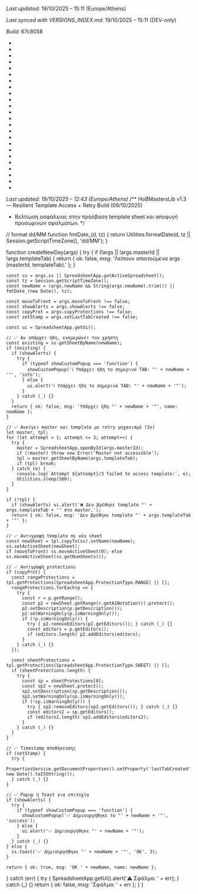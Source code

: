 *Last updated:* 19/10/2025 – 15:11 (Europe/Athens)

*Last synced with VERSIONS_INDEX.md:* 19/10/2025 – 15:11 (DEV-only)

*Build:* 67c8058



*



*



*



*



*



*



*



*



*



*



*



*



*



*



*



*

*
*
*
*
*
*
*
*
*Last updated: 19/10/2025 – 12:43 (Europe/Athens)*
/** HoBMastersLib v1.3 — Resilient Template Access + Retry Build (09/10/2025)
 *  Βελτίωση ασφάλειας στην πρόσβαση template sheet και αποφυγή προσωρινών σφαλμάτων.
 */

// format dd/MM
function fmtDate_(d, tz) {
  return Utilities.formatDate(d, tz || Session.getScriptTimeZone(), 'dd/MM');
}

function createNewDay(args) {
  try {
    if (!args || !args.masterId || !args.templateTab) {
      return { ok: false, msg: 'Λείπουν απαιτούμενα args (masterId, templateTab).' };
    }

    const ss = args.ss || SpreadsheetApp.getActiveSpreadsheet();
    const tz = Session.getScriptTimeZone();
    const newName = (args.newName && String(args.newName).trim()) || fmtDate_(new Date(), tz);

    const moveToFront = args.moveToFront !== false;
    const showAlerts = args.showAlerts !== false;
    const copyProt = args.copyProtections !== false;
    const setStamp = args.setLastTabCreated !== false;

    const ui = SpreadsheetApp.getUi();

    // ✅ Αν υπάρχει ήδη, ενημερώνει τον χρήστη
    const existing = ss.getSheetByName(newName);
    if (existing) {
      if (showAlerts) {
        try {
          if (typeof showCustomPopup === 'function') {
            showCustomPopup('ℹ️ Υπάρχει ήδη το σημερινό TAB: "' + newName + '"', 'info');
          } else {
            ui.alert('ℹ️ Υπάρχει ήδη το σημερινό TAB: "' + newName + '"');
          }
        } catch (_) {}
      }
      return { ok: false, msg: 'Υπάρχει ήδη "' + newName + '"', name: newName };
    }

    // ✅ Ανοίγει master και template με retry μηχανισμό (3x)
    let master, tpl;
    for (let attempt = 1; attempt <= 3; attempt++) {
      try {
        master = SpreadsheetApp.openById(args.masterId);
        if (!master) throw new Error('Master not accessible');
        tpl = master.getSheetByName(args.templateTab);
        if (tpl) break;
      } catch (e) {
        console.log(`Attempt ${attempt}/3 failed to access template:`, e);
        Utilities.sleep(500);
      }
    }

    if (!tpl) {
      if (showAlerts) ui.alert('❌ Δεν βρέθηκε template "' + args.templateTab + '" στο master.');
      return { ok: false, msg: 'Δεν βρέθηκε template "' + args.templateTab + '"' };
    }

    // ✅ Αντιγραφή template σε νέο sheet
    const newSheet = tpl.copyTo(ss).setName(newName);
    ss.setActiveSheet(newSheet);
    if (moveToFront) ss.moveActiveSheet(0); else ss.moveActiveSheet(ss.getNumSheets());

    // ✅ Αντιγραφή protections
    if (copyProt) {
      const rangeProtections = tpl.getProtections(SpreadsheetApp.ProtectionType.RANGE) || [];
      rangeProtections.forEach(p => {
        try {
          const r = p.getRange();
          const p2 = newSheet.getRange(r.getA1Notation()).protect();
          p2.setDescription(p.getDescription());
          p2.setWarningOnly(p.isWarningOnly());
          if (!p.isWarningOnly()) {
            try { p2.removeEditors(p2.getEditors()); } catch (_) {}
            const editors = p.getEditors();
            if (editors.length) p2.addEditors(editors);
          }
        } catch (_) {}
      });

      const sheetProtections = tpl.getProtections(SpreadsheetApp.ProtectionType.SHEET) || [];
      if (sheetProtections.length) {
        try {
          const sp = sheetProtections[0];
          const sp2 = newSheet.protect();
          sp2.setDescription(sp.getDescription());
          sp2.setWarningOnly(sp.isWarningOnly());
          if (!sp.isWarningOnly()) {
            try { sp2.removeEditors(sp2.getEditors()); } catch (_) {}
            const editors2 = sp.getEditors();
            if (editors2.length) sp2.addEditors(editors2);
          }
        } catch (_) {}
      }
    }

    // ✅ Timestamp αποθήκευσης
    if (setStamp) {
      try {
        PropertiesService.getDocumentProperties().setProperty('lastTabCreated', new Date().toISOString());
      } catch (_) {}
    }

    // ✅ Popup ή Toast για επιτυχία
    if (showAlerts) {
      try {
        if (typeof showCustomPopup === 'function') {
          showCustomPopup('✅ Δημιουργήθηκε το "' + newName + '"', 'success');
        } else {
          ui.alert('✅ Δημιουργήθηκε "' + newName + '"');
        }
      } catch (_) {}
    } else {
      ss.toast('✅ Δημιουργήθηκε "' + newName + '"', 'OK', 3);
    }

    return { ok: true, msg: 'OK ' + newName, name: newName };
  } catch (err) {
    try { SpreadsheetApp.getUi().alert('⚠️ Σφάλμα: ' + err); } catch (_) {}
    return { ok: false, msg: 'Σφάλμα: ' + err };
  }
}
